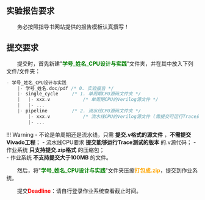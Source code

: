 ## 实验报告要求

&emsp;&emsp;务必按照指导书网站提供的报告模板认真撰写！

## 提交要求

&emsp;&emsp;提交时，首先新建"<font color=green>**学号_姓名_CPU设计与实践**</font>"文件夹，并在其中放入下列文件/文件夹：

``` C
- 学号_姓名_CPU设计与实践
    |- 学号_姓名.doc/pdf /* 0. 实验报告 */
    |- single_cycle     /* 1. 单周期CPU源码文件夹 */
    |   |- xxx.v            /* 单周期CPU的Verilog源文件 */
    |   |- ...
    |- pipeline         /* 2. 流水线CPU源码文件夹 */
        |- xxx.v            /* 流水线CPU的Verilog源文件 (需提交可运行Trace的版本) */
        |- ...
```

!!! Warning
    - 不论是单周期还是流水线，只需 **提交.v格式的源文件** ，**不需提交Vivado工程**；
    - 流水线CPU要求 **提交能够运行Trace测试的版本** 的.v源代码；
    - 作业系统 **只支持提交.zip格式** 的压缩包；  
    - 作业系统 **不支持提交大于100MB** 的文件。

&emsp;&emsp;然后，将"<font color=green>**学号_姓名_CPU设计与实践**</font>"文件夹压缩<font color=orange>**打包成.zip**</font>，提交到作业系统。

&emsp;&emsp;提交<font color=red>**Deadline**</font>：请自行登录作业系统查看截止时间。
